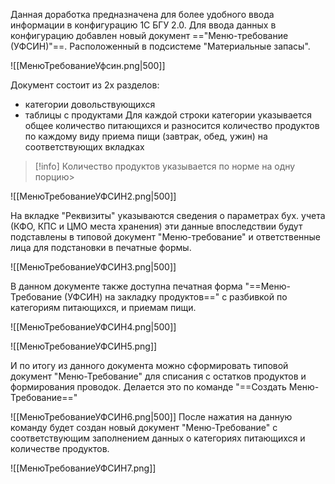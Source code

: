 Данная доработка предназначена для более удобного ввода информации в конфигурацию 1С БГУ 2.0. Для ввода данных в конфигурацию добавлен новый документ =="Меню-требование (УФСИН)"==. Расположенный в подсистеме "Материальные запасы".

![[МенюТребованиеУфсин.png|500]]

Документ состоит из 2х разделов: 
- категории довольствующихся
- таблицы с продуктами
Для каждой строки категории указывается общее количество питающихся и разносится количество продуктов по каждому виду приема пищи (завтрак, обед, ужин) на соответствующих вкладках
> [!info] Количество продуктов указывается по норме на одну порцию>

![[МенюТребованиеУФСИН2.png|500]]

На вкладке "Реквизиты" указываются сведения о параметрах бух. учета (КФО, КПС и ЦМО места хранения) эти данные впоследствии будут подставлены в типовой документ "Меню-требование" и ответственные лица для подстановки в печатные формы.

![[МенюТребованиеУФСИН3.png|500]]

В данном документе также доступна печатная форма "==Меню-Требование (УФСИН) на закладку продуктов==" с разбивкой по категориям питающихся, и приемам пищи.

![[МенюТребованиеУФСИН4.png|500]]

![[МенюТребованиеУФСИН5.png]]

И по итогу из данного документа можно сформировать типовой документ "Меню-Требование" для списания с остатков продуктов и формирования проводок. Делается это по команде "==Создать Меню-Требование=="

![[МенюТребованиеУФСИН6.png|500]]
После нажатия на данную команду будет создан новый документ "Меню-Требование" с соответствующим заполнением данных о категориях питающихся и количестве продуктов.

![[МенюТребованиеУФСИН7.png]]